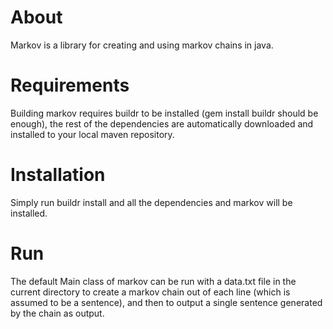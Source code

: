 About
=====
Markov is a library for creating and using markov chains in java.

Requirements
============
Building markov requires buildr to be installed (gem install buildr should be enough), the rest of the dependencies are automatically downloaded and installed to your local maven repository.

Installation
============
Simply run buildr install and all the dependencies and markov will be installed.

Run
===
The default Main class of markov can be run with a data.txt file in the current directory to create a markov chain out of each line (which is assumed to be a sentence), and then to output a single sentence generated by the chain as output. 